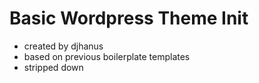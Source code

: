 # Basic Wordpress Theme Init

* created by djhanus
* based on previous boilerplate templates
* stripped down
